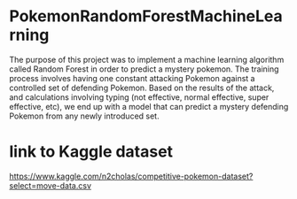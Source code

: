 # PokemonRandomForestMachineLearning
The purpose of this project was to implement a machine learning algorithm called Random Forest in order to predict a mystery pokemon.  The training process involves having one constant attacking Pokemon against a controlled set of defending Pokemon.  Based on the results of the attack, and calculations involving typing (not effective, normal effective, super effective, etc), we end up with a model that can predict a mystery defending Pokemon from any newly introduced set.

# link to Kaggle dataset
https://www.kaggle.com/n2cholas/competitive-pokemon-dataset?select=move-data.csv
